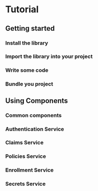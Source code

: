 # Tutorial

## Getting started

### Install the library

### Import the library into your project

### Write some code

### Bundle you project

## Using Components 

### Common components

### Authentication Service

### Claims Service

### Policies Service

### Enrollment Service

### Secrets Service
